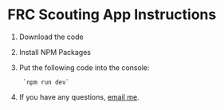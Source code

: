 # FRC Scouting App Instructions

1. Download the code
2. Install NPM Packages
3. Put the following code into the console:

        `npm run dev`

4. If you have any questions, [email me](mailto:juliandans.com@gmail.com).